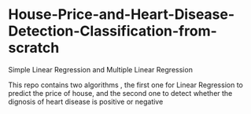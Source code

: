 # House-Price-and-Heart-Disease-Detection-Classification-from-scratch
Simple Linear Regression and Multiple Linear Regression

This repo contains two algorithms , the first one for Linear Regression to predict the price of house, and the second one to detect whether the dignosis of heart disease is positive or negative

